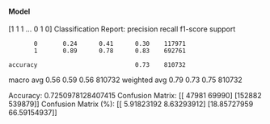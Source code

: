 #### Model
[1 1 1 ... 0 1 0]
Classification Report:
              precision    recall  f1-score   support

           0       0.24      0.41      0.30    117971
           1       0.89      0.78      0.83    692761

    accuracy                           0.73    810732
   macro avg       0.56      0.59      0.56    810732
weighted avg       0.79      0.73      0.75    810732

Accuracy: 0.7250978128407415
Confusion Matrix:
[[ 47981  69990]
 [152882 539879]]
Confusion Matrix (%):
[[ 5.91823192  8.63293912]
 [18.85727959 66.59154937]]
